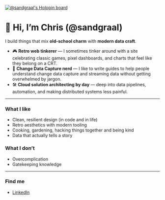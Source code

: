 
[![@sandgraal's Holopin board](https://holopin.io/api/user/board?user=sandgraal)](https://holopin.io/@sandgraal)

# 👋 Hi, I’m Chris (@sandgraal)

I build things that mix **old-school charm** with **modern data craft**.

- 🎮 **Retro web tinkerer** — I sometimes tinker around with a site celebrating classic games, pixel dashboards, and charts that feel like they belong on a CRT.
- 🔄 **Change Data Capture nerd** — I like to write guides to help people understand change data capture and streaming data without getting overwhelmed by jargon.
- 🛠 **Cloud solution architecting by day** — deep into data pipelines, automation, and making distributed systems less painful.

---

### What I like
- Clean, resilient design (in code and in life)  
- Retro aesthetics with modern tooling  
- Cooking, gardening, hacking things together and being kind  
- Data that actually tells a story  

### What I don’t
- Overcomplication
- Gatekeeping knowledge  

---

### Find me
- [LinkedIn](https://www.linkedin.com/in/cennis/)  


